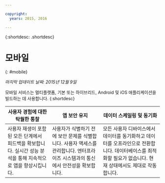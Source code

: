 ```yaml
---

copyright:
  years: 2015, 2016

---
```



{:shortdesc: .shortdesc} 

# 모바일
{: #mobile}

*마지막 업데이트 날짜: 2015년 12월 9일*

모바일 서비스는 멀티플랫폼, 기본 또는 하이브리드, Android 및 iOS 애플리케이션을 빌드하는 데 사용합니다.
{:shortdesc}


사용자 경험에 대한 탁월한 통찰 | 앱 보안 유지 | 데이터 스케일링 및 동기화
---- | ---- | ----
사용자 재생이 포함된 모든 단계에서 피드백을 확보합니다. 실시간 성능 분석을 통해 지속적으로 앱을 향상시킵니다.  | 사용자가 식별하기 전에 보안 문제를 식별합니다. 사용자 액세스를 관리합니다. 엔터프라이즈 시스템과의 통신에서 안전성을 확보합니다.  | 모든 사용자 디바이스에서 데이터를 동기화하고 데이터를 오프라인으로 전환합니다. 데이터베이스를 최적화할 필요가 없습니다. 현재 상태에서도 제대로 작동합니다. 
